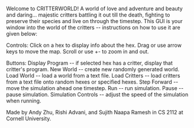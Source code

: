 Welcome to CRITTERWORLD! A world of love and adventure and beauty and daring... majestic critters battling it out till the death, fighting to preserve their species and live on through the timestep. This GUI is your window into the world of the critters -- instructions on how to use it are given below:

Controls:
Click on a hex to display info about the hex.
Drag or use arrow keys to move the map.
Scroll or use +- to zoom in and out.

Buttons:
Display Program -- if selected hex has a critter, display that critter's program.
New World -- create new randomly generated world.
Load World -- load a world from a text file.
Load Critters -- load critters from a text file onto random hexes or specified hexes.
Step Forward -- move the simulation ahead one timestep.
Run -- run simulation.
Pause -- pause simulation.
Simulation Controls -- adjust the speed of the simulation when running.

Made by Andy Zhu, Rishi Advani, and Sujith Naapa Ramesh in CS 2112 at Cornell University.